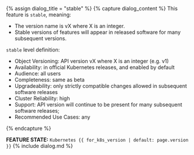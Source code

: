 {% assign dialog_title = "stable" %}
{% capture dialog_content %}
This feature is `stable`, meaning:

* The version name is vX where X is an integer.
* Stable versions of features will appear in released software for many subsequent versions.

`stable` level definition:

* Object Versioning: API version vX where X is an integer (e.g. v1)
* Availability: in official Kubernetes releases, and enabled by default
* Audience: all users
* Completeness: same as beta
* Upgradeability: only strictly compatible changes allowed in subsequent software releases
* Cluster Reliability: high
* Support: API version will continue to be present for many subsequent software releases;
* Recommended Use Cases: any

{% endcapture %}

**FEATURE STATE:** `Kubernetes {{ for_k8s_version | default: page.version }}` {% include dialog.md %}